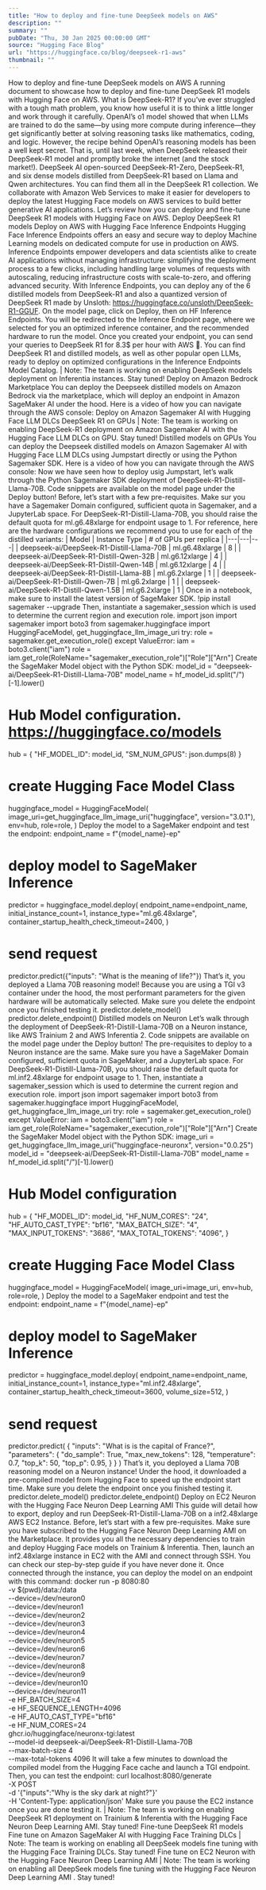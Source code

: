 ```yaml
---
title: "How to deploy and fine-tune DeepSeek models on AWS"
description: ""
summary: ""
pubDate: "Thu, 30 Jan 2025 00:00:00 GMT"
source: "Hugging Face Blog"
url: "https://huggingface.co/blog/deepseek-r1-aws"
thumbnail: ""
---
```


How to deploy and fine-tune DeepSeek models on AWS
A running document to showcase how to deploy and fine-tune DeepSeek R1 models with Hugging Face on AWS.
What is DeepSeek-R1?
If you’ve ever struggled with a tough math problem, you know how useful it is to think a little longer and work through it carefully. OpenAI’s o1 model showed that when LLMs are trained to do the same—by using more compute during inference—they get significantly better at solving reasoning tasks like mathematics, coding, and logic.
However, the recipe behind OpenAI’s reasoning models has been a well kept secret. That is, until last week, when DeepSeek released their DeepSeek-R1 model and promptly broke the internet (and the stock market!).
DeepSeek AI open-sourced DeepSeek-R1-Zero, DeepSeek-R1, and six dense models distilled from DeepSeek-R1 based on Llama and Qwen architectures. You can find them all in the DeepSeek R1 collection.
We collaborate with Amazon Web Services to make it easier for developers to deploy the latest Hugging Face models on AWS services to build better generative AI applications.
Let’s review how you can deploy and fine-tune DeepSeek R1 models with Hugging Face on AWS.
Deploy DeepSeek R1 models
Deploy on AWS with Hugging Face Inference Endpoints
Hugging Face Inference Endpoints offers an easy and secure way to deploy Machine Learning models on dedicated compute for use in production on AWS. Inference Endpoints empower developers and data scientists alike to create AI applications without managing infrastructure: simplifying the deployment process to a few clicks, including handling large volumes of requests with autoscaling, reducing infrastructure costs with scale-to-zero, and offering advanced security.
With Inference Endpoints, you can deploy any of the 6 distilled models from DeepSeek-R1 and also a quantized version of DeepSeek R1 made by Unsloth: https://huggingface.co/unsloth/DeepSeek-R1-GGUF. On the model page, click on Deploy, then on HF Inference Endpoints. You will be redirected to the Inference Endpoint page, where we selected for you an optimized inference container, and the recommended hardware to run the model. Once you created your endpoint, you can send your queries to DeepSeek R1 for 8.3$ per hour with AWS 🤯.
You can find DeepSeek R1 and distilled models, as well as other popular open LLMs, ready to deploy on optimized configurations in the Inference Endpoints Model Catalog.
| Note: The team is working on enabling DeepSeek models deployment on Inferentia instances. Stay tuned!
Deploy on Amazon Bedrock Marketplace
You can deploy the Deepseek distilled models on Amazon Bedrock via the marketplace, which will deploy an endpoint in Amazon SageMaker AI under the hood. Here is a video of how you can navigate through the AWS console:
Deploy on Amazon Sagemaker AI with Hugging Face LLM DLCs
DeepSeek R1 on GPUs
| Note: The team is working on enabling DeepSeek-R1 deployment on Amazon Sagemaker AI with the Hugging Face LLM DLCs on GPU. Stay tuned!
Distilled models on GPUs
You can deploy the Deepseek distilled models on Amazon Sagemaker AI with Hugging Face LLM DLCs using Jumpstart directly or using the Python Sagemaker SDK. Here is a video of how you can navigate through the AWS console:
Now we have seen how to deploy usig Jumpstart, let’s walk through the Python Sagemaker SDK deployment of DeepSeek-R1-Distill-Llama-70B.
Code snippets are available on the model page under the Deploy button!
Before, let’s start with a few pre-requisites. Make sur you have a Sagemaker Domain configured, sufficient quota in Sagemaker, and a JupyterLab space. For DeepSeek-R1-Distill-Llama-70B, you should raise the default quota for ml.g6.48xlarge for endpoint usage to 1.
For reference, here are the hardware configurations we recommend you to use for each of the distilled variants:
| Model | Instance Type | # of GPUs per replica |
|---|---|---|
| deepseek-ai/DeepSeek-R1-Distill-Llama-70B | ml.g6.48xlarge | 8 |
| deepseek-ai/DeepSeek-R1-Distill-Qwen-32B | ml.g6.12xlarge | 4 |
| deepseek-ai/DeepSeek-R1-Distill-Qwen-14B | ml.g6.12xlarge | 4 |
| deepseek-ai/DeepSeek-R1-Distill-Llama-8B | ml.g6.2xlarge | 1 |
| deepseek-ai/DeepSeek-R1-Distill-Qwen-7B | ml.g6.2xlarge | 1 |
| deepseek-ai/DeepSeek-R1-Distill-Qwen-1.5B | ml.g6.2xlarge | 1 |
Once in a notebook, make sure to install the latest version of SageMaker SDK.
!pip install sagemaker --upgrade
Then, instantiate a sagemaker_session which is used to determine the current region and execution role.
import json
import sagemaker
import boto3
from sagemaker.huggingface import HuggingFaceModel, get_huggingface_llm_image_uri
try:
role = sagemaker.get_execution_role()
except ValueError:
iam = boto3.client("iam")
role = iam.get_role(RoleName="sagemaker_execution_role")["Role"]["Arn"]
Create the SageMaker Model object with the Python SDK:
model_id = "deepseek-ai/DeepSeek-R1-Distill-Llama-70B"
model_name = hf_model_id.split("/")[-1].lower()
# Hub Model configuration. https://huggingface.co/models
hub = {
"HF_MODEL_ID": model_id,
"SM_NUM_GPUS": json.dumps(8)
}
# create Hugging Face Model Class
huggingface_model = HuggingFaceModel(
image_uri=get_huggingface_llm_image_uri("huggingface", version="3.0.1"),
env=hub,
role=role,
)
Deploy the model to a SageMaker endpoint and test the endpoint:
endpoint_name = f"{model_name}-ep"
# deploy model to SageMaker Inference
predictor = huggingface_model.deploy(
endpoint_name=endpoint_name,
initial_instance_count=1,
instance_type="ml.g6.48xlarge",
container_startup_health_check_timeout=2400,
)
# send request
predictor.predict({"inputs": "What is the meaning of life?"})
That’s it, you deployed a Llama 70B reasoning model!
Because you are using a TGI v3 container under the hood, the most performant parameters for the given hardware will be automatically selected.
Make sure you delete the endpoint once you finished testing it.
predictor.delete_model()
predictor.delete_endpoint()
Distilled models on Neuron
Let’s walk through the deployment of DeepSeek-R1-Distill-Llama-70B on a Neuron instance, like AWS Trainium 2 and AWS Inferentia 2.
Code snippets are available on the model page under the Deploy button!
The pre-requisites to deploy to a Neuron instance are the same. Make sure you have a SageMaker Domain configured, sufficient quota in SageMaker, and a JupyterLab space. For DeepSeek-R1-Distill-Llama-70B, you should raise the default quota for ml.inf2.48xlarge
for endpoint usage to 1.
Then, instantiate a sagemaker_session
which is used to determine the current region and execution role.
import json
import sagemaker
import boto3
from sagemaker.huggingface import HuggingFaceModel, get_huggingface_llm_image_uri
try:
role = sagemaker.get_execution_role()
except ValueError:
iam = boto3.client("iam")
role = iam.get_role(RoleName="sagemaker_execution_role")["Role"]["Arn"]
Create the SageMaker Model object with the Python SDK:
image_uri = get_huggingface_llm_image_uri("huggingface-neuronx", version="0.0.25")
model_id = "deepseek-ai/DeepSeek-R1-Distill-Llama-70B"
model_name = hf_model_id.split("/")[-1].lower()
# Hub Model configuration
hub = {
"HF_MODEL_ID": model_id,
"HF_NUM_CORES": "24",
"HF_AUTO_CAST_TYPE": "bf16",
"MAX_BATCH_SIZE": "4",
"MAX_INPUT_TOKENS": "3686",
"MAX_TOTAL_TOKENS": "4096",
}
# create Hugging Face Model Class
huggingface_model = HuggingFaceModel(
image_uri=image_uri,
env=hub,
role=role,
)
Deploy the model to a SageMaker endpoint and test the endpoint:
endpoint_name = f"{model_name}-ep"
# deploy model to SageMaker Inference
predictor = huggingface_model.deploy(
endpoint_name=endpoint_name,
initial_instance_count=1,
instance_type="ml.inf2.48xlarge",
container_startup_health_check_timeout=3600,
volume_size=512,
)
# send request
predictor.predict(
{
"inputs": "What is is the capital of France?",
"parameters": {
"do_sample": True,
"max_new_tokens": 128,
"temperature": 0.7,
"top_k": 50,
"top_p": 0.95,
}
}
)
That’s it, you deployed a Llama 70B reasoning model on a Neuron instance! Under the hood, it downloaded a pre-compiled model from Hugging Face to speed up the endpoint start time.
Make sure you delete the endpoint once you finished testing it.
predictor.delete_model()
predictor.delete_endpoint()
Deploy on EC2 Neuron with the Hugging Face Neuron Deep Learning AMI
This guide will detail how to export, deploy and run DeepSeek-R1-Distill-Llama-70B on a inf2.48xlarge
AWS EC2 Instance.
Before, let’s start with a few pre-requisites. Make sure you have subscribed to the Hugging Face Neuron Deep Learning AMI on the Marketplace. It provides you all the necessary dependencies to train and deploy Hugging Face models on Trainium & Inferentia. Then, launch an inf2.48xlarge instance in EC2 with the AMI and connect through SSH. You can check our step-by-step guide if you have never done it.
Once connected through the instance, you can deploy the model on an endpoint with this command:
docker run -p 8080:80 \
-v $(pwd)/data:/data \
--device=/dev/neuron0 \
--device=/dev/neuron1 \
--device=/dev/neuron2 \
--device=/dev/neuron3 \
--device=/dev/neuron4 \
--device=/dev/neuron5 \
--device=/dev/neuron6 \
--device=/dev/neuron7 \
--device=/dev/neuron8 \
--device=/dev/neuron9 \
--device=/dev/neuron10 \
--device=/dev/neuron11 \
-e HF_BATCH_SIZE=4 \
-e HF_SEQUENCE_LENGTH=4096 \
-e HF_AUTO_CAST_TYPE="bf16" \
-e HF_NUM_CORES=24 \
ghcr.io/huggingface/neuronx-tgi:latest \
--model-id deepseek-ai/DeepSeek-R1-Distill-Llama-70B \
--max-batch-size 4 \
--max-total-tokens 4096
It will take a few minutes to download the compiled model from the Hugging Face cache and launch a TGI endpoint.
Then, you can test the endpoint:
curl localhost:8080/generate \
-X POST \
-d '{"inputs":"Why is the sky dark at night?"}' \
-H 'Content-Type: application/json'
Make sure you pause the EC2 instance once you are done testing it.
| Note: The team is working on enabling DeepSeek R1 deployment on Trainium & Inferentia with the Hugging Face Neuron Deep Learning AMI. Stay tuned!
Fine-tune DeepSeek R1 models
Fine tune on Amazon SageMaker AI with Hugging Face Training DLCs
| Note: The team is working on enabling all DeepSeek models fine tuning with the Hugging Face Training DLCs. Stay tuned!
Fine tune on EC2 Neuron with the Hugging Face Neuron Deep Learning AMI
| Note: The team is working on enabling all DeepSeek models fine tuning with the Hugging Face Neuron Deep Learning AMI . Stay tuned!
